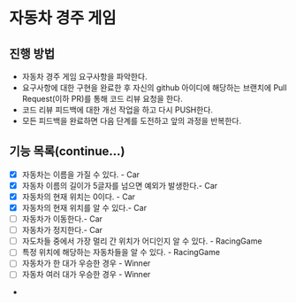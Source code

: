 # 자동차 경주 게임
## 진행 방법
* 자동차 경주 게임 요구사항을 파악한다.
* 요구사항에 대한 구현을 완료한 후 자신의 github 아이디에 해당하는 브랜치에 Pull Request(이하 PR)를 통해 코드 리뷰 요청을 한다.
* 코드 리뷰 피드백에 대한 개선 작업을 하고 다시 PUSH한다.
* 모든 피드백을 완료하면 다음 단계를 도전하고 앞의 과정을 반복한다.
## 기능 목록(continue...)
 - [x] 자동차는 이름을 가질 수 있다. - Car
 - [x] 자동차 이름의 길이가 5글자를 넘으면 예외가 발생한다.- Car
 - [x] 자동차의 현재 위치는 0이다. - Car
 - [x] 자동차의 현재 위치를 알 수 있다.- Car
 - [ ] 자동차가 이동한다.- Car
 - [ ] 자동차가 정지한다.- Car
 - [ ] 자도차들 중에서 가장 멀리 간 위치가 어디인지 알 수 있다. - RacingGame
 - [ ] 특정 위치에 해당하는 자동차들을 알 수 있다. - RacingGame
 - [ ] 자동차가 한 대가 우승한 경우 - Winner
 - [ ] 자동차 여러 대가 우승한 경우 - Winner
 - 